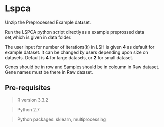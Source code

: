 # Lspca


Unzip the Preprocessed Example dataset.


Run  the LSPCA python script directly as a example preprossed data set,which is given in data folder.


The user input for number of iterations(k) in LSH is given  **4** as default for example dataset. It can be changed by users depending upon size on datasets. Default is **4** for large datasets, or **2**  for small dataset.


Genes should be in row and Samples should be in coloumn in Raw dataset. Gene names must be there in Raw dataset.

## Pre-requisites

> R version  3.3.2

> Python 2.7

> Python packages: sklearn, multiprocessing

